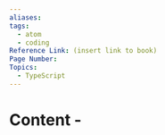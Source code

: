 ```yaml
---
aliases:
tags:
  - atom
  - coding
Reference Link: (insert link to book)
Page Number:
Topics:
  - TypeScript
---
```

# Content -

